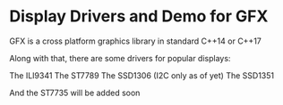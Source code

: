 # Display Drivers and Demo for GFX

GFX is a cross platform graphics library in standard C++14 or C++17

Along with that, there are some drivers for popular displays:

The ILI9341
The ST7789
The SSD1306 (I2C only as of yet)
The SSD1351

And the ST7735 will be added soon
